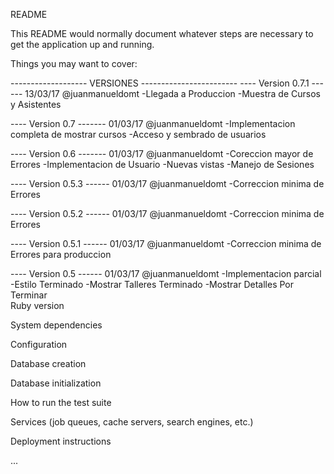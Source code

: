 README

This README would normally document whatever steps are necessary to get the application up and running.

Things you may want to cover:

------------------- VERSIONES ------------------------
---- Version 0.7.1 ------
13/03/17    @juanmanueldomt
-Llegada a Produccion
-Muestra de Cursos y Asistentes

---- Version 0.7  -------
01/03/17    @juanmanueldomt
-Implementacion completa de mostrar cursos
-Acceso y sembrado de usuarios

---- Version 0.6  -------
01/03/17    @juanmanueldomt
-Coreccion mayor de Errores
-Implementacion de Usuario
-Nuevas vistas
-Manejo de Sesiones

---- Version 0.5.3 ------
01/03/17    @juanmanueldomt
-Correccion minima de Errores

---- Version 0.5.2 ------
01/03/17    @juanmanueldomt
-Correccion minima de Errores

---- Version 0.5.1 ------
01/03/17    @juanmanueldomt
-Correccion minima de Errores para produccion

---- Version 0.5   ------
01/03/17    @juanmanueldomt
-Implementacion parcial
-Estilo Terminado
-Mostrar Talleres Terminado
-Mostrar Detalles Por Terminar  
Ruby version

System dependencies

Configuration

Database creation

Database initialization

How to run the test suite

Services (job queues, cache servers, search engines, etc.)

Deployment instructions

...
